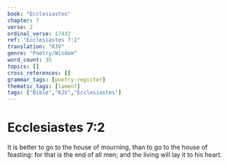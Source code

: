 ```yaml
---
book: "Ecclesiastes"
chapter: 7
verse: 2
ordinal_verse: 17432
ref: "Ecclesiastes 7:2"
translation: "KJV"
genre: "Poetry/Wisdom"
word_count: 35
topics: []
cross_references: []
grammar_tags: [poetry-register]
thematic_tags: [lament]
tags: ["Bible","KJV","Ecclesiastes"]
---
```


# Ecclesiastes 7:2

It is better to go to the house of mourning, than to go to the house of feasting: for that is the end of all men; and the living will lay it to his heart.
